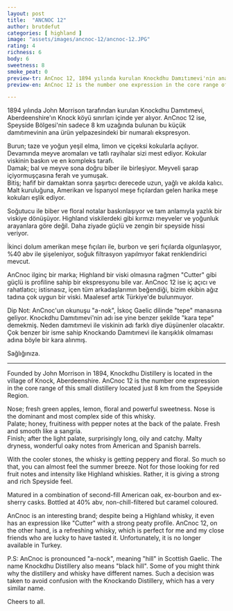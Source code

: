 ```yaml
---
layout: post
title:  "ANCNOC 12"
author: brutdefut
categories: [ highland ]
image: "assets/images/ancnoc-12/ancnoc-12.JPG"
rating: 4
richness: 6
body: 6
sweetness: 8
smoke_peat: 0
preview-tr: AnCnoc 12, 1894 yılında kurulan Knockdhu Damıtımevi'nin ana ürün gamındaki bir numaralı ekspresyon.  
preview-en: AnCnoc 12 is the number one expression in the core range of Knockdhu Distillery.(Est.1894)   

---
```


1894 yılında John Morrison tarafından kurulan Knockdhu Damıtımevi, Aberdeenshire'ın Knock köyü sınırları içinde yer alıyor. AnCnoc 12 ise, Speyside Bölgesi'nin sadece 8 km uzağında bulunan bu küçük damıtımevinin ana ürün yelpazesindeki bir numaralı ekspresyon.  

Burun; taze ve yoğun yeşil elma, limon ve çiçeksi kokularla açılıyor. Devamında meyve aromaları ve tatlı rayihalar sizi mest ediyor. Kokular viskinin baskın ve en kompleks tarafı.  
Damak; bal ve meyve sona doğru biber ile birleşiyor. Meyveli şarap içiyormuşçasına ferah ve yumuşak.  
Bitiş; hafif bir damaktan sonra şaşırtıcı derecede uzun, yağlı ve akılda kalıcı. Malt kuruluğuna, Amerikan ve İspanyol meşe fıçılardan gelen harika meşe kokuları eşlik ediyor.  

Soğutucu ile biber ve floral notalar baskınlaşıyor ve tam anlamıyla yazlık bir viskiye dönüşüyor. Highland viskilerdeki gibi kırmızı meyveler ve yoğunluk arayanlara göre değil. Daha ziyade güçlü ve zengin bir speyside hissi veriyor.  

İkinci dolum amerikan meşe fıçıları ile, burbon ve şeri fıçılarda olgunlaşıyor, %40 abv ile şişeleniyor, soğuk filtrasyon yapılmıyor fakat renklendirici mevcut.  

AnCnoc ilginç bir marka; Highland bir viski olmasına rağmen "Cutter" gibi güçlü is profiline sahip bir ekspresyonu bile var. AnCnoc 12 ise iç açıcı ve rahatlatıcı; istisnasız, içen tüm arkadaşlarımın beğendiği, bizim ekibin ağız tadına çok uygun bir viski. Maalesef artık Türkiye'de bulunmuyor.  

Dip Not: AnCnoc'un okunuşu "a-nok", İskoç Gaelic dilinde "tepe" manasına geliyor. Knockdhu Damıtımevi'nin adı ise yine benzer şekilde "kara tepe" demekmiş. Neden damıtımevi ile viskinin adı farklı diye düşünenler olacaktır. Çok benzer bir isme sahip Knockando Damıtımevi ile karışıklık olmaması adına böyle bir kara alınmış.  

Sağlığınıza.    
 
-----------------------------------------------

<p id="english"></p>

Founded by John Morrison in 1894, Knockdhu Distillery is located in the village of Knock, Aberdeenshire. AnCnoc 12 is the number one expression in the core range of this small distillery located just 8 km from the Speyside Region.  

Nose; fresh green apples, lemon, floral and powerful sweetness. Nose is the dominant and most complex side of this whisky.  
Palate; honey, fruitiness with pepper notes at the back of the palate. Fresh and smooth like a sangria.  
Finish; after the light palate, surprisingly long, oily and catchy. Malty dryness, wonderful oaky notes from American and Spanish barrels.  

With the cooler stones, the whisky is getting peppery and floral. So much so that, you can almost feel the summer breeze. Not for those looking for red fruit notes and intensity like Highland whiskies. Rather, it is giving a strong and rich Speyside feel.  

Matured in a combination of second-fill American oak, ex-bourbon and ex-sherry casks. Bottled at 40% abv, non-chill-filtered but caramel coloured.  

AnCnoc is an interesting brand; despite being a Highland whisky, it even has an expression like "Cutter" with a strong peaty profile. AnCnoc 12, on the other hand, is a refreshing whisky, which is perfect for me and my close friends who are lucky to have tasted it. Unfortunately, it is no longer available in Turkey.   

P.S: AnCnoc is pronounced "a-nock", meaning "hill" in Scottish Gaelic. The name Knockdhu Distillery also means "black hill". Some of you might think why the distillery and whisky have different names. Such a decision was taken to avoid confusion with the Knockando Distillery, which has a very similar name.  

Cheers to all.              
  
